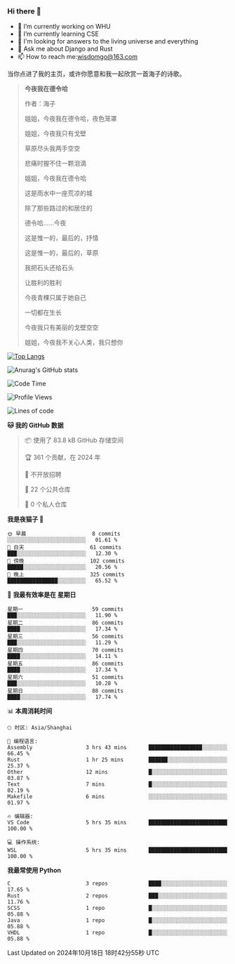 ### Hi there 👋



- 🔭 I’m currently working on WHU
- 🌱 I’m currently learning CSE
- 🤔 I'm looking for answers to the living universe and everything
- 💬 Ask me about Django and Rust
- 📫 How to reach me:wisdomgo@163.com

当你点进了我的主页，或许你愿意和我一起欣赏一首海子的诗歌。

>**今夜我在德令哈**
>
>作者：海子
>
>姐姐，今夜我在德令哈，夜色笼罩
>
>姐姐，今夜我只有戈壁
>
>草原尽头我两手空空
>
>悲痛时握不住一颗泪滴
>
>姐姐，今夜我在德令哈
>
>这是雨水中一座荒凉的城
>
>除了那些路过的和居住的
>
>德令哈......今夜
>
>这是惟一的，最后的，抒情
>
>这是惟一的，最后的，草原
>
>我把石头还给石头
>
>让胜利的胜利
>
>今夜青稞只属于她自己
>
>一切都在生长
>
>今夜我只有美丽的戈壁空空
>
>姐姐，今夜我不关心人类，我只想你



[![Top Langs](https://github-readme-stats.vercel.app/api/top-langs/?username=wisdomgo&theme=onedark)](https://github.com/anuraghazra/github-readme-stats)

![Anurag's GitHub stats](https://github-readme-stats.vercel.app/api?username=wisdomgo&hide=contribs,stars&theme=synthwave)

<!--START_SECTION:waka-->
![Code Time](http://img.shields.io/badge/Code%20Time-281%20hrs%2023%20mins-blue)

![Profile Views](http://img.shields.io/badge/%E4%B8%AA%E4%BA%BA%E8%B5%84%E6%96%99%E8%A7%82%E7%9C%8B%E6%AC%A1%E6%95%B0-4-blue)

![Lines of code](https://img.shields.io/badge/%E4%BB%8E%E3%80%8CHello%20World%E3%80%8D%E8%B5%B7%E6%88%91%E5%B7%B2%E7%BB%8F%E5%86%99%E4%BA%86-638.8%20thousand%20%E8%A1%8C%E4%BB%A3%E7%A0%81-blue)

**🐱 我的 GitHub 数据** 

> 📦  使用了 83.8 kB GitHub 存储空间 
 > 
> 🏆 361 个贡献，在 2024 年
 > 
> 🚫 不开放招聘
 > 
> 📜 22 个公共仓库 
 > 
> 🔑 0 个私人仓库 
 > 
**我是夜猫子 🦉** 

```text
🌞 早晨                     8 commits           ░░░░░░░░░░░░░░░░░░░░░░░░░   01.61 % 
🌆 白天                     61 commits          ███░░░░░░░░░░░░░░░░░░░░░░   12.30 % 
🌃 傍晚                     102 commits         █████░░░░░░░░░░░░░░░░░░░░   20.56 % 
🌙 晚上                     325 commits         ████████████████░░░░░░░░░   65.52 % 
```
📅 **我最有效率是在 星期日** 

```text
星期一                      59 commits          ███░░░░░░░░░░░░░░░░░░░░░░   11.90 % 
星期二                      86 commits          ████░░░░░░░░░░░░░░░░░░░░░   17.34 % 
星期三                      56 commits          ███░░░░░░░░░░░░░░░░░░░░░░   11.29 % 
星期四                      70 commits          ████░░░░░░░░░░░░░░░░░░░░░   14.11 % 
星期五                      86 commits          ████░░░░░░░░░░░░░░░░░░░░░   17.34 % 
星期六                      51 commits          ███░░░░░░░░░░░░░░░░░░░░░░   10.28 % 
星期日                      88 commits          ████░░░░░░░░░░░░░░░░░░░░░   17.74 % 
```


📊 **本周消耗时间** 

```text
🕑︎ 时区: Asia/Shanghai

💬 编程语言: 
Assembly                 3 hrs 43 mins       █████████████████░░░░░░░░   66.45 % 
Rust                     1 hr 25 mins        ██████░░░░░░░░░░░░░░░░░░░   25.37 % 
Other                    12 mins             █░░░░░░░░░░░░░░░░░░░░░░░░   03.87 % 
Text                     7 mins              █░░░░░░░░░░░░░░░░░░░░░░░░   02.19 % 
Makefile                 6 mins              ░░░░░░░░░░░░░░░░░░░░░░░░░   01.97 % 

🔥 编辑器: 
VS Code                  5 hrs 35 mins       █████████████████████████   100.00 % 

💻 操作系统: 
WSL                      5 hrs 35 mins       █████████████████████████   100.00 % 
```

**我最常使用 Python** 

```text
C                        3 repos             ████░░░░░░░░░░░░░░░░░░░░░   17.65 % 
Rust                     2 repos             ███░░░░░░░░░░░░░░░░░░░░░░   11.76 % 
SCSS                     1 repo              █░░░░░░░░░░░░░░░░░░░░░░░░   05.88 % 
Java                     1 repo              █░░░░░░░░░░░░░░░░░░░░░░░░   05.88 % 
VHDL                     1 repo              █░░░░░░░░░░░░░░░░░░░░░░░░   05.88 % 
```




 Last Updated on 2024年10月18日 18时42分55秒 UTC
<!--END_SECTION:waka-->
